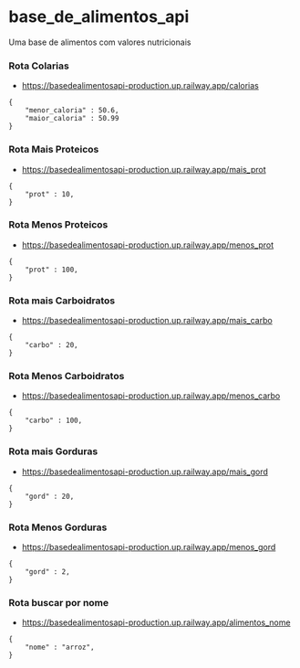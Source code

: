 # base_de_alimentos_api
 Uma base de alimentos com valores nutricionais

### Rota Colarias
- https://basedealimentosapi-production.up.railway.app/calorias
```
{
	"menor_caloria" : 50.6,
	"maior_caloria" : 50.99
}
```

### Rota Mais Proteicos
- https://basedealimentosapi-production.up.railway.app/mais_prot
```
{
	"prot" : 10,
}
```

### Rota Menos Proteicos
- https://basedealimentosapi-production.up.railway.app/menos_prot
```
{
	"prot" : 100,
}
```
### Rota mais Carboidratos
- https://basedealimentosapi-production.up.railway.app/mais_carbo
```
{
	"carbo" : 20,
}
```

### Rota Menos Carboidratos
- https://basedealimentosapi-production.up.railway.app/menos_carbo
```
{
	"carbo" : 100,
}
```

### Rota mais Gorduras
- https://basedealimentosapi-production.up.railway.app/mais_gord
```
{
	"gord" : 20,
}
```

### Rota Menos Gorduras
- https://basedealimentosapi-production.up.railway.app/menos_gord
```
{
	"gord" : 2,
}
```

### Rota buscar por nome
- https://basedealimentosapi-production.up.railway.app/alimentos_nome
```
{
	"nome" : "arroz",
}
```
